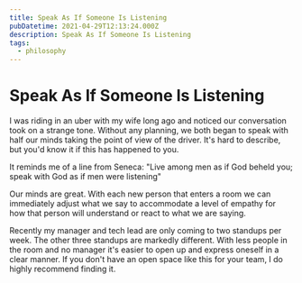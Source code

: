 ```yaml
---
title: Speak As If Someone Is Listening
pubDatetime: 2021-04-29T12:13:24.000Z
description: Speak As If Someone Is Listening
tags:
  - philosophy
---
```


# Speak As If Someone Is Listening

I was riding in an uber with my wife long ago and noticed our conversation took on a strange tone.
Without any planning, we both began to speak with half our minds taking the point of view of the
driver. It's hard to describe, but you'd know it if this has happened to you.

It reminds me of a line from Seneca: "Live among men as if God beheld you; speak with God as if men
were listening"

Our minds are great. With each new person that enters a room we can immediately adjust what we say
to accommodate a level of empathy for how that person will understand or react to what we are
saying.

Recently my manager and tech lead are only coming to two standups per week. The other three standups
are markedly different. With less people in the room and no manager it's easier to open up and
express oneself in a clear manner. If you don't have an open space like this for your team, I do
highly recommend finding it.
